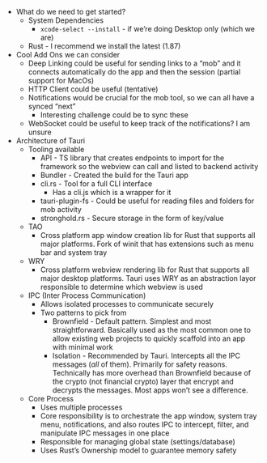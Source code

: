 - What do we need to get started?
    - System Dependencies
        - `xcode-select --install` - if we’re doing Desktop only (which we are)
    - Rust - I recommend we install the latest (1.87)
- Cool Add Ons we can consider
    - Deep Linking could be useful for sending links to a “mob” and it connects automatically do the app and then the session (partial support for MacOs)
    - HTTP Client could be useful (tentative)
    - Notifications would be crucial for the mob tool, so we can all have a synced “next”
        - Interesting challenge could be to sync these
    - WebSocket could be useful to keep track of the notifications? I am unsure
- Architecture of Tauri
    - Tooling available
        - API - TS library that creates endpoints to import for the framework so the webview can call and listed to backend activity
        - Bundler - Created the build for the Tauri app
        - cli.rs - Tool for a full CLI interface
            - Has a cli.js which is a wrapper for it
        - tauri-plugin-fs - Could be useful for reading files and folders for mob activity
        - stronghold.rs - Secure storage in the form of key/value
    - TAO
        - Cross platform app window creation lib for Rust that supports all major platforms. Fork of winit that has extensions such as menu bar and system tray
    - WRY
        - Cross platform webview rendering lib for Rust that supports all major desktop platforms. Tauri uses WRY as an abstraction layor responsible to determine which webview is used
    - IPC (Inter Process Communication)
        - Allows isolated processes to communicate securely
        - Two patterns to pick from
            - Brownfield - Default pattern. Simplest and most straightforward. Basically used as the most common one to allow existing web projects to quickly scaffold into an app with minimal work
            - Isolation - Recommended by Tauri.  Intercepts all the IPC messages (*all* of them). Primarily for safety reasons. Technically has more overhead than Brownfield because of the crypto (not financial crypto) layer that encrypt and decrypts the messages. Most apps won’t see a difference.
    - Core Process
        - Uses multiple processes
        - Core responsibility is to orchestrate the app window, system tray menu, notifications, and also routes IPC to intercept, filter, and manipulate IPC messages in one place
        - Responsible for managing global state (settings/database)
        - Uses Rust’s Ownership model to guarantee memory safety